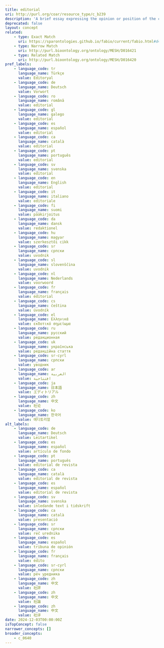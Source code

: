 ```yaml
---
title: editorial
uri: http://purl.org/coar/resource_type/c_b239
description: 'A brief essay expressing the opinion or position of the chief editor(s) of a (academic) journal with respect to a current political, social, cultural, or professional issue. [Source: Adapted from ODLIS [Source: http://www.abc-clio.com/ODLIS/odlis_e.aspx ]'
deprecated: false
layout: concept
related:
    - type: Exact Match
      uri: https://sparontologies.github.io/fabio/current/fabio.html#d4e3091
    - type: Narrow Match
      uri: http://purl.bioontology.org/ontology/MESH/D016421
    - type: Related Match
      uri: http://purl.bioontology.org/ontology/MESH/D016420
pref_labels:
    - language_code: tr
      language_name: Türkçe
      value: Editoryal
    - language_code: de
      language_name: Deutsch
      value: Vorwort
    - language_code: ro
      language_name: română
      value: editorial
    - language_code: gl
      language_name: galego
      value: editorial
    - language_code: es
      language_name: español
      value: editorial
    - language_code: ca
      language_name: català
      value: editorial
    - language_code: pt
      language_name: português
      value: editorial
    - language_code: sv
      language_name: svenska
      value: editorial
    - language_code: en
      language_name: English
      value: editorial
    - language_code: it
      language_name: italiano
      value: editoriale
    - language_code: fi
      language_name: suomi
      value: pääkirjoitus
    - language_code: da
      language_name: dansk
      value: redaktionel
    - language_code: hu
      language_name: magyar
      value: szerkesztői cikk
    - language_code: sr
      language_name: српски
      value: uvodnik
    - language_code: sl
      language_name: slovenščina
      value: uvodnik
    - language_code: nl
      language_name: Nederlands
      value: voorwoord
    - language_code: fr
      language_name: français
      value: éditorial
    - language_code: cs
      language_name: čeština
      value: úvodník
    - language_code: el
      language_name: Ελληνικά
      value: εκδοτικό σημείωμα
    - language_code: ru
      language_name: русский
      value: редакционная
    - language_code: uk
      language_name: українська
      value: редакційна стаття
    - language_code: sr-cyrl
      language_name: српски
      value: уводник
    - language_code: ar
      language_name: العربية
      value: افتتاحية
    - language_code: ja
      language_name: 日本語
      value: エディトリアル
    - language_code: zh
      language_name: 中文
      value: 社论
    - language_code: ko
      language_name: 한국어
      value: 에디토리얼
alt_labels:
    - language_code: de
      language_name: Deutsch
      value: Leitartikel
    - language_code: es
      language_name: español
      value: artículo de fondo
    - language_code: pt
      language_name: português
      value: editorial de revista
    - language_code: ca
      language_name: català
      value: editorial de revista
    - language_code: es
      language_name: español
      value: editorial de revista
    - language_code: sv
      language_name: svenska
      value: inledande text i tidskrift
    - language_code: ca
      language_name: català
      value: presentació
    - language_code: sr
      language_name: српски
      value: reč urednika
    - language_code: es
      language_name: español
      value: tribuna de opinión
    - language_code: fr
      language_name: français
      value: édito
    - language_code: sr-cyrl
      language_name: српски
      value: реч уредника
    - language_code: zh
      language_name: 中文
      value: 社評
    - language_code: zh
      language_name: 中文
      value: 社論
    - language_code: zh
      language_name: 中文
      value: 社评
date: 2024-12-03T00:00:00Z
isTopConcept: false
narrower_concepts: []
broader_concepts:
    - c_0640
---
```


